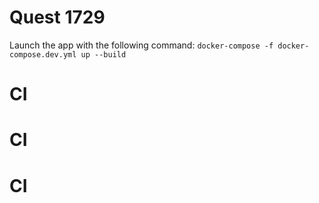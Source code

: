 # Quest 1729

Launch the app with the following command: `docker-compose -f docker-compose.dev.yml up --build`
# CI
# CI
# CI
